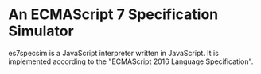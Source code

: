 # An ECMAScript 7 Specification Simulator

es7specsim is a JavaScript interpreter written in JavaScript. It is implemented according to the "ECMAScript 2016 Language Specification".
